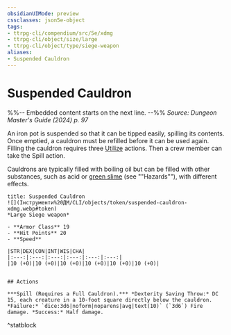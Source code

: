 ```yaml
---
obsidianUIMode: preview
cssclasses: json5e-object
tags:
- ttrpg-cli/compendium/src/5e/xdmg
- ttrpg-cli/object/size/large
- ttrpg-cli/object/type/siege-weapon
aliases:
- Suspended Cauldron
---
```

# Suspended Cauldron
%%-- Embedded content starts on the next line. --%%
*Source: Dungeon Master's Guide (2024) p. 97*  

An iron pot is suspended so that it can be tipped easily, spilling its contents. Once emptied, a cauldron must be refilled before it can be used again. Filling the cauldron requires three [Utilize](Інструменти%20ДМ/CLI/rules/actions.md#Utilize) actions. Then a crew member can take the Spill action.

Cauldrons are typically filled with boiling oil but can be filled with other substances, such as acid or [green slime](Інструменти%20ДМ/CLI/traps-hazards/green-slime-xdmg.md) (see ""Hazards""), with different effects.

```ad-statblock
title: Suspended Cauldron
![](Інструменти%20ДМ/CLI/objects/token/suspended-cauldron-xdmg.webp#token)
*Large Siege weapon*

- **Armor Class** 19
- **Hit Points** 20
- **Speed** 

|STR|DEX|CON|INT|WIS|CHA|
|:---:|:---:|:---:|:---:|:---:|:---:|
|10 (+0)|10 (+0)|10 (+0)|10 (+0)|10 (+0)|10 (+0)|


## Actions

***Spill (Requires a Full Cauldron).*** *Dexterity Saving Throw:* DC 15, each creature in a 10-foot square directly below the cauldron. *Failure:* `dice:3d6|noform|noparens|avg|text(10)` (`3d6`) Fire damage. *Success:* Half damage.
```
^statblock